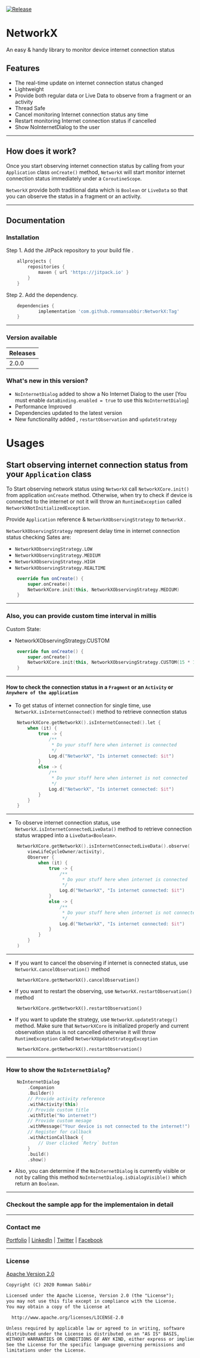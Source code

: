 [![Release](https://jitpack.io/v/jitpack/android-example.svg)](https://jitpack.io/#rommansabbir/NetworkX)

# NetworkX

An easy & handy library to monitor device internet connection status 

## Features

* The real-time update on internet connection status changed
* Lightweight
* Provide both regular data or Live Data to observe from a fragment or an activity
* Thread Safe
* Cancel monitoring Internet connection status any time
* Restart monitoring Internet connection status if cancelled
* Show NoInternetDialog to the user

---

## How does it work?

Once you start observing internet connection status by calling from your ``Application`` class `onCreate()`
method, ``NetworkX`` will start monitor internet connection status immediately under a `CoroutineScope`.

``NetworkX`` provide both traditional data which is `Boolean` or `LiveData`
so that you can observe the status in a fragment or an activity.

---

## Documentation

### Installation

Step 1. Add the JitPack repository to your build file .

```gradle
    allprojects {
        repositories {
            maven { url 'https://jitpack.io' }
        }
    }
```

Step 2. Add the dependency.

```gradle
    dependencies {
            implementation 'com.github.rommansabbir:NetworkX:Tag'
    }
```

---

### Version available

| Releases
| ------------- |
| 2.0.0         |

### What's new in this version?

* `NoInternetDialog` added to show a No Internet Dialog to the user [You must enable `dataBinding.enabled = true` to use this `NoInternetDialog`]
* Performance Improved
* Dependencies updated to the latest version
* New functionality added , `restartObservation` and `updateStrategy`

# Usages

## Start observing internet connection status from your `Application` class

To Start observing network status using ``NetworkX`` call `NetworkXCore.init()` from application `onCreate` method.
Otherwise, when try to check if device is connected to the internet or not it will throw an `RuntimeException` called `NetworkXNotInitializedException`.

Provide `Application` reference & `NetworkXObservingStrategy` to `NetworkX` .

`NetworkXObservingStrategy` represent delay time in internet connection status checking
Sates are:

* `NetworkXObservingStrategy.LOW`
* `NetworkXObservingStrategy.MEDIUM`
* `NetworkXObservingStrategy.HIGH`
* `NetworkXObservingStrategy.REALTIME`

```kotlin
    override fun onCreate() {
        super.onCreate()
        NetworkXCore.init(this, NetworkXObservingStrategy.MEDIUM)
    }
```

---

### Also, you can provide custom time interval in millis

Custom State:

* NetworkXObservingStrategy.CUSTOM

````kotlin
    override fun onCreate() {
        super.onCreate()
        NetworkXCore.init(this, NetworkXObservingStrategy.CUSTOM(15 * 1000))
    }
````

---

#### How to check the connection status in a `Fragment` or an `Activity` or `Anywhere of the application`

* To get status of internet connection for single time, use `NetworkX.isInternetConnected()` method to retrieve connection status

````kotlin
    NetworkXCore.getNetworkX().isInternetConnected().let {
        when (it) {
            true -> {
                /**
                 * Do your stuff here when internet is connected
                 */
                Log.d("NetworkX", "Is internet connected: $it")
            }
            else -> {
                /**
                 * Do your stuff here when internet is not connected
                 */
                Log.d("NetworkX", "Is internet connected: $it")
            }
        }
    }
````

---

* To observe internet connection status, use `NetworkX.isInternetConnectedLiveData()` method to retrieve connection status wrapped into a `LiveData<Boolean>`.

````kotlin
    NetworkXCore.getNetworkX().isInternetConnectedLiveData().observe(
        viewLifeCycleOwner/activity),
        Observer {
            when (it) {
                true -> {
                    /**
                     * Do your stuff here when internet is connected
                     */
                    Log.d("NetworkX", "Is internet connected: $it")
                }
                else -> {
                    /**
                     * Do your stuff here when internet is not connected
                     */
                    Log.d("NetworkX", "Is internet connected: $it")
                }
            }
        }
    )
````

---

* If you want to cancel the observing if internet is connected status, use `NetworkX.cancelObservation()` method

````koltin
    NetworkXCore.getNetworkX().cancelObservation()
````

* If you want to restart the observing, use `NetworkX.restartObservation()` method

````koltin
    NetworkXCore.getNetworkX().restartObservation()
````

* If you want to update the strategy, use `NetworkX.updateStrategy()` method. Make sure that `NetworkXCore` is initialized properly and current observation status is not cancelled otherwise it will throw `RuntimeException` called `NetworkXUpdateStrategyException`

````koltin
    NetworkXCore.getNetworkX().restartObservation()
````

---

### How to show the `NoInternetDialog`?

```kotlin
    NoInternetDialog
        .Companion
        .Builder()
        // Provide activity reference
        .withActivity(this)
        // Provide custom title
        .withTitle("No internet!")
        // Provide custom mesage
        .withMessage("Your device is not connected to the internet!")
        // Register for callback
        .withActionCallback {
            // User clicked `Retry` button
        }
        .build()
        .show()
```

* Also, you can determine if the `NoInternetDialog` is currently visible or not by calling this method `NoInternetDialog.isDialogVisible()` which return an `Boolean`.

---

### Checkout the sample app for the implementaion in detail

---

### Contact me

[Portfolio](https://www.rommansabbir.com/) | [LinkedIn](https://www.linkedin.com/in/rommansabbir/) | [Twitter](https://www.twitter.com/itzrommansabbir/) | [Facebook](https://www.facebook.com/itzrommansabbir/)

---

### License

[Apache Version 2.0](http://www.apache.org/licenses/LICENSE-2.0.html)

````html
Copyright (C) 2020 Romman Sabbir

Licensed under the Apache License, Version 2.0 (the "License");
you may not use this file except in compliance with the License.
You may obtain a copy of the License at

  http://www.apache.org/licenses/LICENSE-2.0

Unless required by applicable law or agreed to in writing, software
distributed under the License is distributed on an "AS IS" BASIS,
WITHOUT WARRANTIES OR CONDITIONS OF ANY KIND, either express or implied.
See the License for the specific language governing permissions and
limitations under the License.
````
